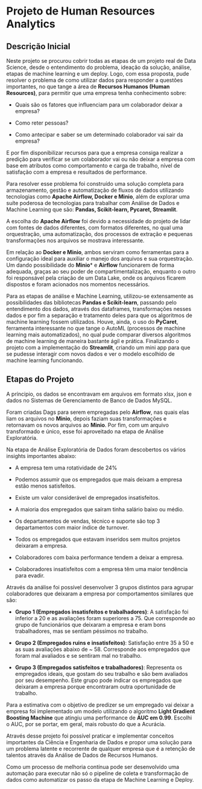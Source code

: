 # Projeto de Human Resources Analytics

## Descrição Inicial ##

Neste projeto se procurou cobrir todas as etapas de um projeto real de Data Science, desde o entendimento do problema, ideação da solução, análise, etapas de machine learning e um deploy. Logo, com essa proposta, pude resolver o problema de como utilizar dados para responder a questões importantes, no que tange a área de **Recursos Humanos (Human Resources)**, para permitir que uma empresa tenha conhecimento sobre:

- Quais são os fatores que influenciam para um colaborador deixar a
empresa?

- Como reter pessoas?

- Como antecipar e saber se um determinado colaborador vai sair da
empresa?

E por fim disponibilizar recursos para que a empresa consiga realizar a predição para verificar se um colaborador vai ou não deixar a empresa com base em atributos como comportamento e carga de trabalho, nível de satisfação com a empresa e resultados de performance.

Para resolver esse problema foi construído uma solução completa para armazenamento, gestão e automatização de fluxos de dados utilizando tecnologias como **Apache Airflow, Docker e Minio**, além de explorar uma suíte poderosa de tecnologias para trabalhar com Análise de Dados e Machine Learning que são: **Pandas, Scikit-learn, Pycaret, Streamlit**.

A escolha do **Apache Airflow** foi devido a necessidade do projeto de lidar com fontes de dados diferentes, com formatos diferentes, no qual uma orquestração, uma automatização, dos processos de extração e pequenas transformações nos arquivos se mostrava interessante.

Em relação ao **Docker e Minio**, ambos serviram como ferramentas para a configuração ideal para auxiliar o manejo dos arquivos e sua orquestração. Um dando possibilidade do **Minio*** e **Airflow** funcionarem de forma adequada, graças ao seu poder de compartimentalização, enquanto o outro foi responsável pela criação de um Data Lake, onde os arquivos ficarem dispostos e foram acionados nos momentos necessários.

Para as etapas de análise e Machine Learning, utilizou-se extensamente as possibilidades das bibliotecas **Pandas e Scikit-learn**, passando pelo entendimento dos dados, através dos dataframes, transformações nesses dados e por fim a separação e tratamento deles para que os algoritmos de machine learning fossem utilizados. Houve, ainda, o uso do **PyCaret**, ferramenta interessante no que tange o AutoML (processos de machine learning mais automatizados), no qual pude comparar diversos algoritmos de machine learning de maneira bastante ágil e prática. Finalizando o projeto com a implementação do **Streamlit**, criando um mini app para que se pudesse interagir com novos dados e ver o modelo escolhido de machine learning funcionando.

## Etapas do Projeto ##

A príncipio, os dados se encontravam em arquivos em formato xlsx, json e dados no Sistemas de Gerenciamento de Banco de Dados MySQL.

Foram criadas Dags para serem empregadas pelo **Airflow**, nas quais elas liam os arquivos no **Minio**, depois faziam suas transformações e retornavam os novos arquivos ao **Minio**. Por fim, com um arquivo transformado e único, esse foi aproveitado na etapa de Análise Exploratória.

Na etapa de Análise Exploratória de Dados foram descobertos os vários insights importantes abaixo:

- A empresa tem uma rotatividade de 24%

- Podemos assumir que os empregados que mais deixam a empresa estão menos satisfeitos.

- Existe um valor considerável de empregados insatisfeitos.

- A maioria dos empregados que saíram tinha salário baixo ou médio.

- Os departamentos de vendas, técnico e suporte são top 3 departamentos com maior índice de turnover.

- Todos os empregados que estavam inseridos sem muitos projetos deixaram a empresa.

- Colaboradores com baixa performance tendem a deixar a empresa.

- Colaboradores insatisfeitos com a empresa têm uma maior tendência para evadir.

Através da análise foi possível desenvolver 3 grupos distintos para agrupar colaboradores que deixaram a empresa por comportamentos similares que são:

- **Grupo 1 (Empregados insatisfeitos e trabalhadores)**: A satisfação foi inferior a 20 e as avaliações foram superiores a 75.
Que corresponde ao grupo de funcionários que deixaram a empresa e eram bons trabalhadores, mas se sentiam péssimos no trabalho.

- **Grupo 2 (Empregados ruins e insatisfeitos)**: Satisfação entre 35 à 50 e as suas avaliações abaixo de ~ 58.
Corresponde aos empregados que foram mal avaliados e se sentiram mal no trabalho.

- **Grupo 3 (Empregados satisfeitos e trabalhadores)**:
Representa os empregados ideais, que gostam do seu trabalho e são bem avaliados por seu desempenho. Este grupo pode indicar os empregados que deixaram a empresa porque encontraram outra oportunidade de trabalho.

Para a estimativa com o objetivo de predizer se um empregado vai deixar a empresa foi implementado um modelo utilizando o algoritmo **Light Gradient Boosting Machine** que atingiu uma performance de **AUC em 0.99**. Escolhi o AUC, por se portar, em geral, mais robusto do que a Acurácia.

Através desse projeto foi possível praticar e implementar conceitos importantes da Ciência e Engenharia de Dados e propor uma solução para um problema latente e recorrente de qualquer empresa que é a retenção de talentos através da Análise de Dados de Recursos Humanos.

Como um processo de melhoria contínua pode ser desenvolvido uma automação para executar não só o pipeline de coleta e transformação de dados como automatizar os passo da etapa de Machine Learning e Deploy.
